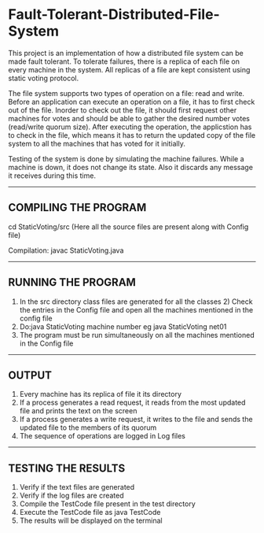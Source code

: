 # Fault-Tolerant-Distributed-File-System
This project is an implementation of how a distributed file system can be made fault tolerant. To tolerate failures, there is a replica of each file on every machine in the system. All replicas of a file are kept consistent using static voting protocol. 

The file system supports two types of operation on a file: read and write. Before an application can execute an operation on a file, it has to first check out of the file. Inorder to check out the file, it should first request other machines for votes and should be able to gather the desired number votes (read/write quorum size). After executing the operation, the applicstion has to check in the file, which means it has to return the updated copy of the file system to all the machines that has voted for it initially.

Testing of the system is done by simulating the machine failures. While a machine is down, it does not change its state. Also it discards any message it receives during this time. 


--------------------------------------------------------------------------------------------------------
COMPILING THE PROGRAM 
--------------------------------------------------------------------------------------------------------
   cd StaticVoting/src
   (Here all the source files are present along with Config file)
   
   Compilation:
   javac StaticVoting.java

--------------------------------------------------------------------------------------------------------
RUNNING THE PROGRAM 
--------------------------------------------------------------------------------------------------------

1) In the src directory class files are generated for all the classes 2) Check the entries in the Config file and open all the machines mentioned in the config file
3) Do:java StaticVoting machine number
eg java StaticVoting net01
4) The program must be run simultaneously on all the machines mentioned in the Config file

--------------------------------------------------------------------------------------------------------
OUTPUT
--------------------------------------------------------------------------------------------------------

1) Every machine has its replica of file it its directory
2) If a process generates a read request, it reads from the most updated file and prints the text on the screen
3) If a process generates a write request, it writes to the file and sends the updated file to the members of its quorum 
4) The sequence of operations are logged in Log files

--------------------------------------------------------------------------------------------------------
TESTING THE RESULTS
--------------------------------------------------------------------------------------------------------

1) Verify if the text files are generated
2) Verify if the log files are created
2) Compile the TestCode file present in the test directory
3) Execute the TestCode file as java TestCode
4) The results will be displayed on the terminal

